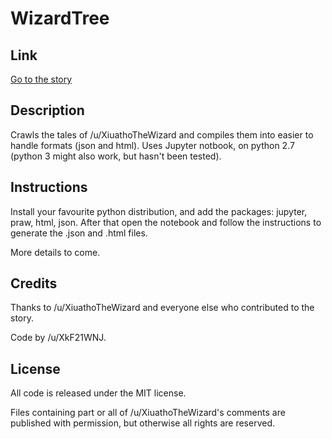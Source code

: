# WizardTree

## Link

[Go to the story](http://htmlpreview.github.com/?https://github.com/XkF21WNJ/WizardTree/blob/master/WizardTree.html)

## Description

Crawls the tales of /u/XiuathoTheWizard and compiles them into easier to handle formats (json and html). Uses Jupyter notbook, on python 2.7 (python 3 might also work, but hasn't been tested).

## Instructions

Install your favourite python distribution, and add the packages: jupyter, praw, html, json. After that open the notebook and follow the instructions to generate the .json and .html files.

More details to come.

## Credits

Thanks to /u/XiuathoTheWizard and everyone else who contributed to the story.

Code by /u/XkF21WNJ.

## License

All code is released under the MIT license. 

Files containing part or all of /u/XiuathoTheWizard's comments are published with permission, but otherwise all rights are reserved.
